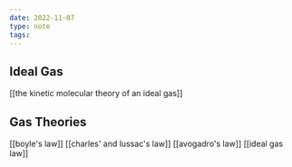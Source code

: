 ```yaml
---
date: 2022-11-07
type: note
tags:
---
```


## Ideal Gas
 [[the kinetic molecular theory of an ideal gas]]

## Gas Theories
[[boyle's law]]
[[charles' and lussac's law]]
[[avogadro's law]]
[[ideal gas law]]
